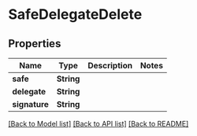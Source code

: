 # SafeDelegateDelete

## Properties

Name | Type | Description | Notes
------------ | ------------- | ------------- | -------------
**safe** | **String** |  | 
**delegate** | **String** |  | 
**signature** | **String** |  | 

[[Back to Model list]](../README.md#documentation-for-models) [[Back to API list]](../README.md#documentation-for-api-endpoints) [[Back to README]](../README.md)


